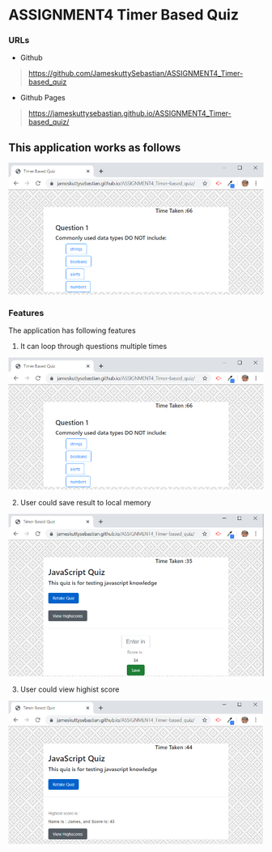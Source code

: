 # ASSIGNMENT4 Timer Based Quiz

### URLs


-  Github
> https://github.com/JameskuttySebastian/ASSIGNMENT4_Timer-based_quiz

-  Github Pages
> https://jameskuttysebastian.github.io/ASSIGNMENT4_Timer-based_quiz/

 
 ## This application works as follows

 ![picture alt](assets/img/question.png "Home Page")


###  Features

The application has following features

1. It can loop through questions multiple times

![picture alt](assets/img/question.png "Question Page")

2. User could save result to local memory

![picture alt](assets/img/savescore.png "Save score")

3. User could view highist score

![picture alt](assets/img/highestscore.png "View highest score")